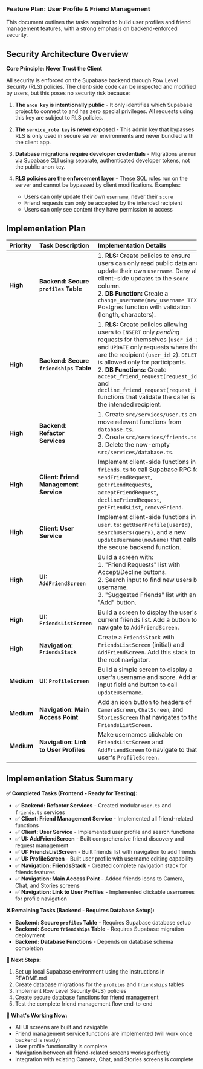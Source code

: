 ### Feature Plan: User Profile & Friend Management

This document outlines the tasks required to build user profiles and friend
management features, with a strong emphasis on backend-enforced security.

## Security Architecture Overview

**Core Principle: Never Trust the Client**

All security is enforced on the Supabase backend through Row Level Security
(RLS) policies. The client-side code can be inspected and modified by users, but
this poses no security risk because:

1. **The `anon key` is intentionally public** - It only identifies which
   Supabase project to connect to and has zero special privileges. All requests
   using this key are subject to RLS policies.

2. **The `service_role key` is never exposed** - This admin key that bypasses
   RLS is only used in secure server environments and never bundled with the
   client app.

3. **Database migrations require developer credentials** - Migrations are run
   via Supabase CLI using separate, authenticated developer tokens, not the
   public anon key.

4. **RLS policies are the enforcement layer** - These SQL rules run on the
   server and cannot be bypassed by client modifications. Examples:
   - Users can only update their own `username`, never their `score`
   - Friend requests can only be accepted by the intended recipient
   - Users can only see content they have permission to access

## Implementation Plan

| Priority   | Task Description                        | Implementation Details                                                                                                                                                                                                                                                                                                                                                                                     | Code Pointers                             | Dependencies                           | Status      |
| :--------- | :-------------------------------------- | :--------------------------------------------------------------------------------------------------------------------------------------------------------------------------------------------------------------------------------------------------------------------------------------------------------------------------------------------------------------------------------------------------------- | :---------------------------------------- | :------------------------------------- | :---------- |
| **High**   | **Backend: Secure `profiles` Table**    | 1. **RLS:** Create policies to ensure users can only read public data and update their own `username`. Deny all client-side updates to the `score` column. <br> 2. **DB Function:** Create a `change_username(new_username TEXT)` Postgres function with validation (length, characters).                                                                                                                  | `supabase/migrations/...`                 | -                                      | Not Started |
| **High**   | **Backend: Secure `friendships` Table** | 1. **RLS:** Create policies allowing users to `INSERT` only _pending_ requests for themselves (`user_id_1`), and `UPDATE` only requests where they are the recipient (`user_id_2`). `DELETE` is allowed only for participants. <br> 2. **DB Functions:** Create `accept_friend_request(request_id)` and `decline_friend_request(request_id)` functions that validate the caller is the intended recipient. | `supabase/migrations/...`                 | -                                      | Not Started |
| **High**   | **Backend: Refactor Services**          | 1. Create `src/services/user.ts` and move relevant functions from `database.ts`. <br> 2. Create `src/services/friends.ts`. <br> 3. Delete the now-empty `src/services/database.ts`.                                                                                                                                                                                                                        | `src/services/`                           | -                                      | ✅ Complete |
| **High**   | **Client: Friend Management Service**   | Implement client-side functions in `friends.ts` to call Supabase RPC for: `sendFriendRequest`, `getFriendRequests`, `acceptFriendRequest`, `declineFriendRequest`, `getFriendsList`, `removeFriend`.                                                                                                                                                                                                       | `src/services/friends.ts`                 | Backend RLS & DB Functions             | ✅ Complete |
| **High**   | **Client: User Service**                | Implement client-side functions in `user.ts`: `getUserProfile(userId)`, `searchUsers(query)`, and a new `updateUsername(newName)` that calls the secure backend function.                                                                                                                                                                                                                                  | `src/services/user.ts`                    | Backend RLS & DB Functions             | ✅ Complete |
| **High**   | **UI: `AddFriendScreen`**               | Build a screen with: <br> 1. "Friend Requests" list with Accept/Decline buttons. <br> 2. Search input to find new users by username. <br> 3. "Suggested Friends" list with an "Add" button.                                                                                                                                                                                                                | `src/screens/AddFriendScreen/index.tsx`   | `friends.ts`, `user.ts` services       | ✅ Complete |
| **High**   | **UI: `FriendsListScreen`**             | Build a screen to display the user's current friends list. Add a button to navigate to `AddFriendScreen`.                                                                                                                                                                                                                                                                                                  | `src/screens/FriendsListScreen/index.tsx` | `friends.ts` service                   | ✅ Complete |
| **High**   | **Navigation: `FriendsStack`**          | Create a `FriendsStack` with `FriendsListScreen` (initial) and `AddFriendScreen`. Add this stack to the root navigator.                                                                                                                                                                                                                                                                                    | `src/navigation/RootNavigation.tsx`       | `FriendsListScreen`, `AddFriendScreen` | ✅ Complete |
| **Medium** | **UI: `ProfileScreen`**                 | Build a simple screen to display a user's username and score. Add an input field and button to call `updateUsername`.                                                                                                                                                                                                                                                                                      | `src/screens/ProfileScreen/index.tsx`     | `user.ts` service                      | ✅ Complete |
| **Medium** | **Navigation: Main Access Point**       | Add an icon button to headers of `CameraScreen`, `ChatScreen`, and `StoriesScreen` that navigates to the `FriendsListScreen`.                                                                                                                                                                                                                                                                              | `src/screens/...`                         | `FriendsStack`                         | ✅ Complete |
| **Medium** | **Navigation: Link to User Profiles**   | Make usernames clickable on `FriendsListScreen` and `AddFriendScreen` to navigate to that user's `ProfileScreen`.                                                                                                                                                                                                                                                                                          | `src/screens/...`                         | `ProfileScreen`                        | ✅ Complete |

## Implementation Status Summary

**✅ Completed Tasks (Frontend - Ready for Testing):**
- ✅ **Backend: Refactor Services** - Created modular `user.ts` and `friends.ts` services
- ✅ **Client: Friend Management Service** - Implemented all friend-related functions
- ✅ **Client: User Service** - Implemented user profile and search functions  
- ✅ **UI: AddFriendScreen** - Built comprehensive friend discovery and request management
- ✅ **UI: FriendsListScreen** - Built friends list with navigation to add friends
- ✅ **UI: ProfileScreen** - Built user profile with username editing capability
- ✅ **Navigation: FriendsStack** - Created complete navigation stack for friends features
- ✅ **Navigation: Main Access Point** - Added friends icons to Camera, Chat, and Stories screens
- ✅ **Navigation: Link to User Profiles** - Implemented clickable usernames for profile navigation

**❌ Remaining Tasks (Backend - Requires Database Setup):**
- **Backend: Secure `profiles` Table** - Requires Supabase database setup
- **Backend: Secure `friendships` Table** - Requires Supabase migration deployment  
- **Backend: Database Functions** - Depends on database schema completion

**🎯 Next Steps:**
1. Set up local Supabase environment using the instructions in README.md
2. Create database migrations for the `profiles` and `friendships` tables
3. Implement Row Level Security (RLS) policies
4. Create secure database functions for friend management
5. Test the complete friend management flow end-to-end

**📱 What's Working Now:**
- All UI screens are built and navigable
- Friend management service functions are implemented (will work once backend is ready)
- User profile functionality is complete
- Navigation between all friend-related screens works perfectly
- Integration with existing Camera, Chat, and Stories screens is complete
